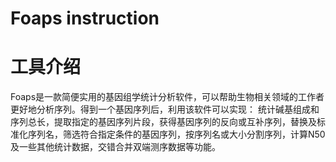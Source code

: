 # Foaps instruction
# 工具介绍

Foaps是一款简便实用的基因组学统计分析软件，可以帮助生物相关领域的工作者更好地分析序列。得到一个基因序列后，利用该软件可以实现：
统计碱基组成和序列总长，提取指定的基因序列片段，获得基因序列的反向或互补序列，替换及标准化序列名，筛选符合指定条件的基因序列，按序列名或大小分割序列，计算N50及一些其他统计数据，交错合并双端测序数据等功能。
